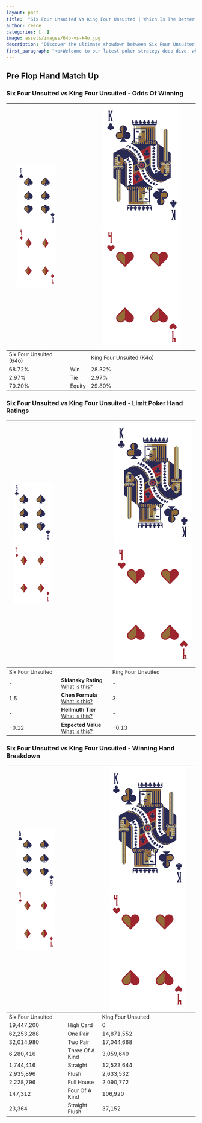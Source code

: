 ```yaml
---
layout: post
title:  "Six Four Unsuited Vs King Four Unsuited | Which Is The Better Hand In Poker? A Complete Guide"
author: reece
categories: [  ]
image: assets/images/64o-vs-k4o.jpg
description: "Discover the ultimate showdown between Six Four Unsuited and King Four Unsuited in poker! Uncover the odds, strategies, and scenarios where one hand triumphs over the other. Get ready to up your poker game with this thrilling analysis."
first_paragraph: "<p>Welcome to our latest poker strategy deep dive, where we're pitting two distinct hands against each other in a high-stakes showdown: Six Four Unsuited vs King Four Unsuited.</p><p>In the dynamic world of poker, every decision counts, and knowing which hand holds the upper hand is key to your success at the table.</p><p>In this article, we'll dissect these two hands, explore the scenarios where one dominates the other, and equip you with the knowledge to make strategic choices that can tip the odds in your favor.</p><p>Get ready to unravel the intriguing dynamics of these poker hands and elevate your game to new heights.</p>"
---
```




[comment]: # (sp0)

## Pre Flop Hand Match Up

<div class="table hand-ratings" markdown="1"> 



### Six Four Unsuited vs King Four Unsuited - Odds Of Winning


    
| ![image info](assets/images/hand1/6.png) ![image info](assets/images/hand1/4o.png) |  | ![image info](assets/images/hand2/K.png) ![image info](assets/images/hand2/4o.png) |
| -------- | -------- | -------- |
| Six Four Unsuited (64o) |  | King Four Unsuited (K4o) |
| 68.72% | Win | 28.32% |
| 2.97% | Tie | 2.97% |
| 70.20% | Equity | 29.80% |




[comment]: # (sp1)



### Six Four Unsuited vs King Four Unsuited - Limit Poker Hand Ratings


    
| ![image info](assets/images/hand1/6.png) ![image info](assets/images/hand1/4o.png) |  | ![image info](assets/images/hand2/K.png) ![image info](assets/images/hand2/4o.png) |
| -------- | -------- | -------- |
| Six Four Unsuited |  | King Four Unsuited |
| - | **Sklansky Rating** [What is this?](/sklansky-rating-explained) | - |
| 1.5 | **Chen Formula** [What is this?](/chen-formula-explained) | 3 |
| - | **Hellmuth Tier** [What is this?](/Hellmuth-tier-explained) | - |
| -0.12 | **Expected Value** [What is this?](/expected-value-explained) | -0.13 |




[comment]: # (sp2)



### Six Four Unsuited vs King Four Unsuited - Winning Hand Breakdown


    
| ![image info](assets/images/hand1/6.png) ![image info](assets/images/hand1/4o.png) |  | ![image info](assets/images/hand2/K.png) ![image info](assets/images/hand2/4o.png) |
| -------- | -------- | -------- |
| Six Four Unsuited |  | King Four Unsuited |
| 19,447,200 | High Card | 0 |
| 62,253,288 | One Pair | 14,871,552 |
| 32,014,980 | Two Pair | 17,044,668 |
| 6,280,416 | Three Of A Kind | 3,059,640 |
| 1,744,416 | Straight | 12,523,644 |
| 2,935,896 | Flush | 2,633,532 |
| 2,228,796 | Full House | 2,090,772 |
| 147,312 | Four Of A Kind | 106,920 |
| 23,364 | Straight Flush | 37,152 |




[comment]: # (sp3)



</div>

[comment]: # (sp4)



[comment]: # (sp5)

